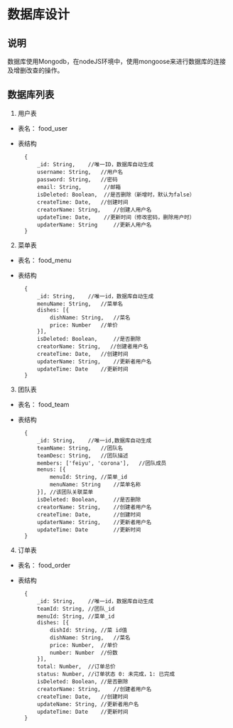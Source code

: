 
# 数据库设计

## 说明

数据库使用Mongodb，在nodeJS环境中，使用mongoose来进行数据库的连接及增删改查的操作。


## 数据库列表

1. 用户表

* 表名： food_user
* 表结构 
        
        {
            _id: String,    //唯一ID，数据库自动生成
            username: String,   //用户名
            password: String,   //密码
            email: String,       //邮箱
            isDeleted: Boolean,  //是否删除（新增时，默认为false）
            createTime: Date,   //创建时间
            creatorName: String,    //创建人用户名
            updateTime: Date,    //更新时间（修改密码，删除用户时）
            updaterName: String     //更新人用户名
        }
        
2. 菜单表

* 表名： food_menu
* 表结构

        {   
            _id: String,    //唯一id，数据库自动生成
            menuName: String,   //菜单名
            dishes: [{
                dishName: String,   //菜名   
                price: Number   //单价
            }],
            isDeleted: Boolean,     //是否删除
            creatorName: String,   //创建者用户名
            createTime: Date,   //创建时间
            updaterName: String,    //更新者用户名
            updateTime: Date    //更新时间
        }
        
3. 团队表

* 表名： food_team
* 表结构

        {   
            _id: String,    //唯一id,数据库自动生成
            teamName: String,   //团队名
            teamDesc: String,   //团队描述
            members: ['feiyu', 'corona'],   //团队成员
            menus: [{
                menuId: String, //菜单_id
                menuName: String    //菜单名称
            }], //该团队关联菜单
            isDeleted: Boolean,     //是否删除
            creatorName: String,    //创建者用户名
            createTime: Date,       //创建时间
            updaterName: String,    //更新者用户名
            updateTime: Date        //更新时间
        }

4. 订单表

* 表名： food_order
* 表结构

        {
            _id: String,    //唯一id，数据库自动生成
            teamId: String, //团队_id
            menuId: String, //菜单_id
            dishes: [{
                dishId: String, //菜 id值 
                dishName: String,   //菜名
                price: Number,  //单价
                number: Number  //份数
            }],
            total: Number,  //订单总价
            status: Number, //订单状态 0: 未完成，1: 已完成
            isDeleted: Boolean, //是否删除
            creatorName: String,    //创建者用户名
            createTime: Date,   //创建时间
            updateName: String, //更新者用户名
            updateTime: Date    //更新时间
        }